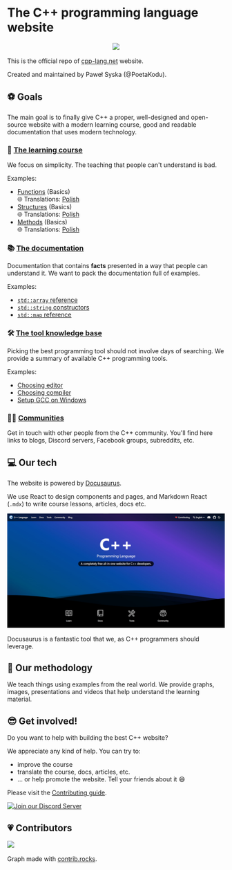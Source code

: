 # The C++ programming language website

<p align=center>
	<a href="https://cpp-lang.net">
		<img src="resources/KeyArt.png" />
	</a>
</p>

This is the official repo of [cpp-lang.net](https://cpp-lang.net) website.

Created and maintained by Paweł Syska (@PoetaKodu).

## ⚽ Goals

The main goal is to finally give C++ a proper, well-designed
and open-source website with a modern learning course,
good and readable documentation that uses modern technology.

### 🚀 [The learning course](https://cpp-lang.net/learn/)

We focus on simplicity. The teaching that people can't understand is bad.

Examples:

- [Functions](https://cpp-lang.net/learn/course/basics/functions) (Basics)  
🌐 Translations: [Polish](https://cpp-lang.net/pl/learn/course/basics/functions)  
- [Structures](https://cpp-lang.net/learn/course/basics/structures) (Basics)  
🌐 Translations: [Polish](https://cpp-lang.net/pl/learn/course/basics/structures)  
- [Methods](https://cpp-lang.net/learn/course/basics/methods) (Basics)  
🌐 Translations: [Polish](https://cpp-lang.net/pl/learn/course/basics/methods)


### 📚 [The documentation](https://cpp-lang.net/docs/)

Documentation that contains **facts** presented in a way
that people can understand it. We want to pack the documentation
full of examples.

Examples:

- [`std::array` reference](https://cpp-lang.net/docs/std/containers/arrays/array)
- [`std::string` constructors](https://cpp-lang.net/docs/std/containers/strings/string/constructor)
- [`std::map` reference](https://cpp-lang.net/docs/std/containers/maps/map)

### 🛠 [The tool knowledge base](https://cpp-lang.net/tools/)

Picking the best programming tool should not involve days
of searching. We provide a summary of available C++ programming tools.

Examples:

- [Choosing editor](https://www.cpp-lang.net/tools/editors)
- [Choosing compiler](https://www.cpp-lang.net/tools/compilers)
- [Setup GCC on Windows](https://www.cpp-lang.net/tools/standalone/compilers/setup-gcc-windows)

### 🙋‍♂️ [Communities](https://cpp-lang.net/community/)

Get in touch with other people from the C++ community.
You'll find here links to blogs, Discord servers, Facebook groups,
subreddits, etc.

## 💻 Our tech

The website is powered by [Docusaurus](https://docusaurus.io).

We use React to design components and pages, and Markdown React (`.mdx`)
to write course lessons, articles, docs etc.

<p align=center>
	<a href="https://cpp-lang.net">
		<img src="resources/Website.jpg" />
	</a>
</p>

Docusaurus is a fantastic tool that we, as C++ programmers should leverage.

## 📖 Our methodology

We teach things using examples from the real world.
We provide graphs, images, presentations and videos that
help understand the learning material. 

## 😎 Get involved!

Do you want to help with building the best C++ website?

We appreciate any kind of help. You can try to:
- improve the course
- translate the course, docs, articles, etc.
- ... or help promote the website. Tell your friends about it 😄

Please visit the [Contributing guide](CONTRIBUTING.md).

<a href="https://discord.gg/3MeXQ8TvBw">
	<img src="static/img/DiscordHelpDev.png" alt="Join our Discord Server" width="300px">
</a>

## 💗 Contributors

<a href="https://github.com/Cpp4You/CppLangNet/graphs/contributors">
  <img src="https://contrib.rocks/image?repo=Cpp4You/CppLangNet" />
</a>

Graph made with [contrib.rocks](https://contrib.rocks).
